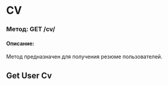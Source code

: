 # CV

### Метод: GET /cv/
#### Описание:
Метод предназначен для получения резюме пользователей.

## Get User Cv
<api-endpoint openapi-path="../openapi.json" endpoint="/cv/" method="get"/>
